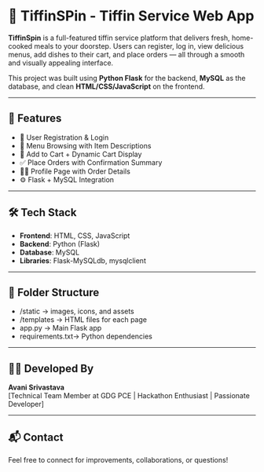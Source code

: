 # 🍱 TiffinSPin - Tiffin Service Web App

**TiffinSpin** is a full-featured tiffin service platform that delivers fresh, home-cooked meals to your doorstep. Users can register, log in, view delicious menus, add dishes to their cart, and place orders — all through a smooth and visually appealing interface.

This project was built using **Python Flask** for the backend, **MySQL** as the database, and clean **HTML/CSS/JavaScript** on the frontend.

---

## 🚀 Features

- 👤 User Registration & Login
- 📜 Menu Browsing with Item Descriptions
- 🛒 Add to Cart + Dynamic Cart Display
- ✅ Place Orders with Confirmation Summary
- 👨‍🍳 Profile Page with Order Details
- ⚙️ Flask + MySQL Integration

---

## 🛠 Tech Stack

- **Frontend**: HTML, CSS, JavaScript
- **Backend**: Python (Flask)
- **Database**: MySQL
- **Libraries**: Flask-MySQLdb, mysqlclient

---

## 📂 Folder Structure

- /static → images, icons, and assets
- /templates → HTML files for each page
- app.py → Main Flask app
- requirements.txt→ Python dependencies


---


## 👩‍💻 Developed By

**Avani Srivastava**  
[Technical Team Member at GDG PCE | Hackathon Enthusiast | Passionate Developer]  

---

## 📬 Contact

Feel free to connect for improvements, collaborations, or questions!

